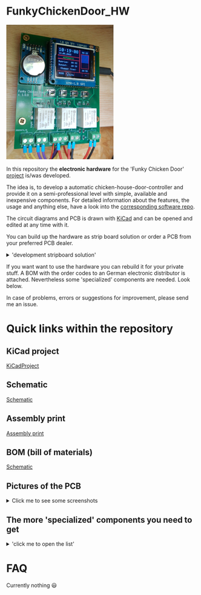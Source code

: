 # FunkyChickenDoor_HW

![Hardware in mounting position](./docs/pictures/IMG_20220514_101940871.jpg)

In this repository the **electronic hardware** for the 'Funky Chicken Door' [project](https://github.com/HoeckFlori/FunkyChickenDoor_SW) is/was developed.

The idea is, to develop a automatic chicken-house-door-controller and provide it on a semi-professional level with simple, available and inexpensive components. For detailed information about the features, the usage and anything else, have a look into the [corresponding software repo](https://github.com/HoeckFlori/FunkyChickenDoor_SW).

The circuit diagrams and PCB is drawn with [KiCad](https://kicad.org/) and can be opened and edited at any time with it.

You can build up the hardware as strip board solution or order a PCB from your preferred PCB dealer.  

<details>
  <summary>'development stripboard solution'</summary>

![front](./docs/readmeAppendices/V1_StripboardFront.jpg)

![back](./docs/readmeAppendices/V1_StripboardBack.jpg)
</details>

If you want want to use the hardware you can rebuild it for your private stuff. A BOM with the order codes to an German electronic distributor is attached. Nevertheless some 'specialized' components are needed. Look below.

In case of problems, errors or suggestions for improvement, please send me an issue.

# Quick links within the repository
## KiCad project
[KiCadProject](./AMShieldV1/ChickenDoor_V1.pro)

## Schematic
[Schematic](./AMShieldV1/ChickenDoor_V1_1-0-0_Schematic.pdf)

## Assembly print
[Assembly print](./AMShieldV1/ChickenDoor_V1_1-0-0_AssemblyPrint.pdf)

## BOM (bill of materials)
[Schematic](./AMShieldV1/ChickenDoor_V1_1-0-0_BOM_withReicheltOrderCodes.ods)

## Pictures of the PCB
<details>
  <summary>Click me to see some screenshots</summary>
![01](./AMShieldV1/ChickenDoor_V1_PCB_view01_front_with%20raytracing.png)
  
![](./AMShieldV1/ChickenDoor_V1_PCB_view02_side%20right.png
  
![](./AMShieldV1/ChickenDoor_V1_PCB_view03_backside.png)

![](./AMShieldV1/ChickenDoor_V1_PCB_view04_side%20left.png)

![](./AMShieldV1/ChickenDoor_V1_PCB_view05_perspective_with%20raytracing.png)

![](./AMShieldV1/ChickenDoor_V1_PCB_ChickenDoor_V1_PCB_view05_perspective_with%20raytracing.png)
</details>


## The more 'specialized' components you need to get

<details>
  <summary>'click me to open the list'</summary>




| What                                                     | Link to further information and (possible) vendors                                                                                                                                                                                                                                                                                                                                               | Detailed information                                                                                                                                                                                                                                                                                                                                                                                                                                                                                                                                                                                                            | Realistic price (from a well-known auction platform with longer shipping time), mid 2020 |
| -------------------------------------------------------- | ------------------------------------------------------------------------------------------------------------------------------------------------------------------------------------------------------------------------------------------------------------------------------------------------------------------------------------------------------------------------------------------------ | ------------------------------------------------------------------------------------------------------------------------------------------------------------------------------------------------------------------------------------------------------------------------------------------------------------------------------------------------------------------------------------------------------------------------------------------------------------------------------------------------------------------------------------------------------------------------------------------------------------------------------- | ---------------------------------------------------------------------------------------- |
| MCU Board 'Mega 2560 PRO (Embed) CH340G/ATmega2560-16AU' | [https://robotdyn.com/mega-2560-pro-embed-ch340g-atmega2560-16au.html](https://robotdyn.com/mega-2560-pro-embed-ch340g-atmega2560-16au.html) or [https://www.reichelt.de/at/en/arduino-compatible-mega-2560-pro-board-ard-mega2560-pro-p299355.html?&trstct=pos_0&nbc=1](https://www.reichelt.de/at/en/arduino-compatible-mega-2560-pro-board-ard-mega2560-pro-p299355.html?&trstct=pos_0&nbc=1) | <ul><li>[Dimensional drawing](https://robotdyn.com/pub/media/0G-00005641==MEGA-PRO-CH340GATmega2560/DOCS/DIM==0G-00005641==MEGA-PRO-CH340GATmega2560.pdf)</li><li>[Input and Output I/O diagram](https://robotdyn.com/pub/media/0G-00005641==MEGA-PRO-CH340GATmega2560/DOCS/PINOUT==0G-00005641==MEGA-PRO-CH340GATmega2560.pdf)</li><li>[Schematic](https://robotdyn.com/pub/media/0G-00005641==MEGA-PRO-CH340GATmega2560/DOCS/Schematic==0G-00005641==MEGA-PRO-CH340GATmega2560.pdf)</li></ul>                                                                                                                                 | ~ 7,- €                                                                                  |
| RTC DS3231 I2C AT24C32 Real Time Clock                   | https://www.makershop.de/module/rtc/rtc-ds3231-i2c/                                                                                                                                                                                                                                                                                                                                              | [Interface DS3231 Precision RTC Module with Arduino](https://lastminuteengineers.com/ds3231-rtc-arduino-tutorial/)                                                                                                                                                                                                                                                                                                                                                                                                                                                                                                              | ~ 3,- €                                                                                  |
| 1,8 Zoll TFT LCD Display Modul 128×160                   | [https://www.amazon.com/HiLetgo-ST7735R-128160-Display-Arduino/dp/B00LSG51MM](https://www.amazon.com/HiLetgo-ST7735R-128160-Display-Arduino/dp/B00LSG51MM) or [https://www.makershop.de/display/lcd-tft/waveshare-1-8inch-lcd-modul/](https://www.makershop.de/display/lcd-tft/waveshare-1-8inch-lcd-modul/)                                                                                     | Try to get a display like in the link! The market is full of displays of this type, but each one has other connectors, dimensions, orientations, ... .<br/> Some may interesting links:<br/> [1.8" Serial SPI 128x160 Color TFT LCD Module Display](https://www.openhacks.com/uploadsproductos/tutorial_display_tft.pdf),<br/> [https://learn.adafruit.com/1-8-tft-display/breakout-pinouts](https://learn.adafruit.com/1-8-tft-display/breakout-pinouts),<br/> [Arduino Tutorial: Making the KMR-1.8 SPI (TFT Display) work!](https://www.mschoeffler.de/2019/06/20/arduino-tutorial-making-the-kmr-1-8-spi-tft-display-work/) | ~ 8,-€ <br/> (on a well-known internet auction house)                                    |

</details>

# FAQ
Currently nothing :smiley: